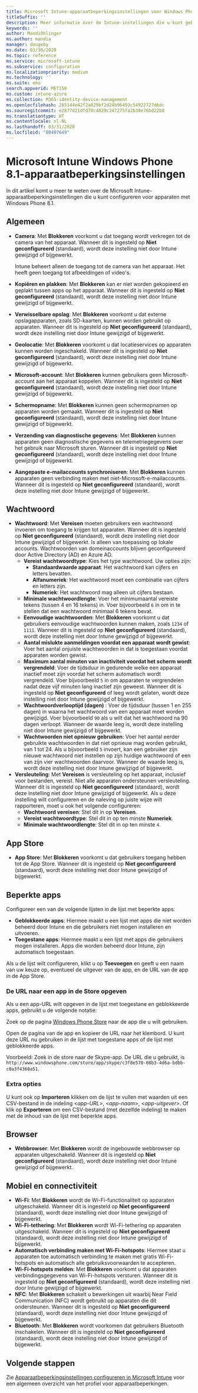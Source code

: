 ```yaml
---
title: Microsoft Intune-apparaatbeperkingsinstellingen voor Windows Phone 8.1
titleSuffix: ''
description: Meer informatie over de Intune-instellingen die u kunt gebruiken voor het beheren van apparaatinstellingen en functionaliteit op apparaten met Windows Phone 8.1.
keywords: ''
author: MandiOhlinger
ms.author: mandia
manager: dougeby
ms.date: 03/30/2020
ms.topic: reference
ms.service: microsoft-intune
ms.subservice: configuration
ms.localizationpriority: medium
ms.technology: ''
ms.suite: ems
search.appverid: MET150
ms.custom: intune-azure
ms.collection: M365-identity-device-management
ms.openlocfilehash: 285144e42f2a029bf2d24b96493c54922727d6dc
ms.sourcegitcommit: e2877d21dfd70c4029c247275fa2b38e76bd22b8
ms.translationtype: HT
ms.contentlocale: nl-NL
ms.lasthandoff: 03/31/2020
ms.locfileid: "80407649"
---
```

# <a name="microsoft-intune-windows-phone-81-device-restriction-settings"></a>Microsoft Intune Windows Phone 8.1-apparaatbeperkingsinstellingen

In dit artikel komt u meer te weten over de Microsoft Intune-apparaatbeperkingsinstellingen die u kunt configureren voor apparaten met Windows Phone 8.1.

## <a name="general"></a>Algemeen

- **Camera**: Met **Blokkeren** voorkomt u dat toegang wordt verkregen tot de camera van het apparaat. Wanneer dit is ingesteld op **Niet geconfigureerd** (standaard), wordt deze instelling niet door Intune gewijzigd of bijgewerkt.

  Intune beheert alleen de toegang tot de camera van het apparaat. Het heeft geen toegang tot afbeeldingen of video's.

- **Kopiëren en plakken**: Met **Blokkeren** kan er niet worden gekopieerd en geplakt tussen apps op het apparaat. Wanneer dit is ingesteld op **Niet geconfigureerd** (standaard), wordt deze instelling niet door Intune gewijzigd of bijgewerkt.
- **Verwisselbare opslag**: Met **Blokkeren** voorkomt u dat externe opslagapparaten, zoals SD-kaarten, kunnen worden gebruikt op apparaten. Wanneer dit is ingesteld op **Niet geconfigureerd** (standaard), wordt deze instelling niet door Intune gewijzigd of bijgewerkt.
- **Geolocatie**: Met **Blokkeren** voorkomt u dat locatieservices op apparaten kunnen worden ingeschakeld. Wanneer dit is ingesteld op **Niet geconfigureerd** (standaard), wordt deze instelling niet door Intune gewijzigd of bijgewerkt.
- **Microsoft-account**: Met **Blokkeren** kunnen gebruikers geen Microsoft-account aan het apparaat koppelen. Wanneer dit is ingesteld op **Niet geconfigureerd** (standaard), wordt deze instelling niet door Intune gewijzigd of bijgewerkt.
- **Schermopname**: Met **Blokkeren** kunnen geen schermopnamen op apparaten worden gemaakt. Wanneer dit is ingesteld op **Niet geconfigureerd** (standaard), wordt deze instelling niet door Intune gewijzigd of bijgewerkt.
- **Verzending van diagnostische gegevens**: Met **Blokkeren** kunnen apparaten geen diagnostische gegevens en telemetriegegevens over het gebruik naar Microsoft sturen. Wanneer dit is ingesteld op **Niet geconfigureerd** (standaard), wordt deze instelling niet door Intune gewijzigd of bijgewerkt.
- **Aangepaste e-mailaccounts synchroniseren**: Met **Blokkeren** kunnen apparaten geen verbinding maken met niet-Microsoft-e-mailaccounts. Wanneer dit is ingesteld op **Niet geconfigureerd** (standaard), wordt deze instelling niet door Intune gewijzigd of bijgewerkt.

## <a name="password"></a>Wachtwoord

- **Wachtwoord**: Met **Vereisen** moeten gebruikers een wachtwoord invoeren om toegang te krijgen tot apparaten. Wanneer dit is ingesteld op **Niet geconfigureerd** (standaard), wordt deze instelling niet door Intune gewijzigd of bijgewerkt. Is alleen van toepassing op lokale accounts. Wachtwoorden van domeinaccounts blijven geconfigureerd door Active Directory (AD) en Azure AD.
  - **Vereist wachtwoordtype**: Kies het type wachtwoord. Uw opties zijn:
    - **Standaardwaarde apparaat**: Het wachtwoord kan cijfers en letters bevatten.
    - **Alfanumeriek**: Het wachtwoord moet een combinatie van cijfers en letters zijn.
    - **Numeriek**: Het wachtwoord mag alleen uit cijfers bestaan.
  - **Minimale wachtwoordlengte**: Voer het minimumaantal vereiste tekens (tussen 4 en 16 tekens) in. Voer bijvoorbeeld `6` in om in te stellen dat een wachtwoord minimaal 6 tekens bevat.
  - **Eenvoudige wachtwoorden**: Met **Blokkeren** voorkomt u dat gebruikers eenvoudige wachtwoorden kunnen maken, zoals `1234` of `1111`. Wanneer dit is ingesteld op **Niet geconfigureerd** (standaard), wordt deze instelling niet door Intune gewijzigd of bijgewerkt.
  - **Aantal mislukte aanmeldingen voordat een apparaat wordt gewist**: Voer het aantal onjuiste wachtwoorden in dat is toegestaan voordat apparaten worden gewist.
  - **Maximum aantal minuten van inactiviteit voordat het scherm wordt vergrendeld**: Voer de tijdsduur in gedurende welke een apparaat inactief moet zijn voordat het scherm automatisch wordt vergrendeld. Voer bijvoorbeeld `5` in om apparaten te vergrendelen nadat deze vijf minuten lang inactief zijn geweest. Wanneer dit is ingesteld op **Niet geconfigureerd** of leeg wordt gelaten, wordt deze instelling niet door Intune gewijzigd of bijgewerkt.
  - **Wachtwoordverlooptijd (dagen)** : Voer de tijdsduur (tussen 1 en 255 dagen) in waarna het wachtwoord van een apparaat moet worden gewijzigd. Voer bijvoorbeeld `90` als u wilt dat het wachtwoord na 90 dagen verloopt. Wanneer de waarde leeg is, wordt deze instelling niet door Intune gewijzigd of bijgewerkt.
  - **Wachtwoorden niet opnieuw gebruiken**: Voer het aantal eerder gebruikte wachtwoorden in dat niet opnieuw mag worden gebruikt, van 1 tot 24. Als u bijvoorbeeld `5` invoert, kan een gebruiker zijn nieuwe wachtwoord niet instellen op zijn huidige wachtwoord of een van zijn vier wachtwoorden daarvoor. Wanneer de waarde leeg is, wordt deze instelling niet door Intune gewijzigd of bijgewerkt.
- **Versleuteling**: Met **Vereisen** is versleuteling op het apparaat, inclusief voor bestanden, vereist. Niet alle apparaten ondersteunen versleuteling. Wanneer dit is ingesteld op **Niet geconfigureerd** (standaard), wordt deze instelling niet door Intune gewijzigd of bijgewerkt. Als u deze instelling wilt configureren en de naleving op juiste wijze wilt rapporteren, moet u ook het volgende configureren:
  - **Wachtwoord vereisen**: Stel dit in op **Vereisen**.
  - **Vereist wachtwoordtype**: Stel dit in op ten minste **Numeriek**.
  - **Minimale wachtwoordlengte**: Stel dit in op ten minste `4`.

## <a name="app-store"></a>App Store

- **App Store**: Met **Blokkeren** voorkomt u dat gebruikers toegang hebben tot de App Store. Wanneer dit is ingesteld op **Niet geconfigureerd** (standaard), wordt deze instelling niet door Intune gewijzigd of bijgewerkt.

## <a name="restricted-apps"></a>Beperkte apps

Configureer een van de volgende lijsten in de lijst met beperkte apps:

- **Geblokkeerde apps**: Hiermee maakt u een lijst met apps die niet worden beheerd door Intune en die gebruikers niet mogen installeren en uitvoeren.
- **Toegestane apps**: Hiermee maakt u een lijst met apps die gebruikers mogen installeren. Apps die worden beheerd door Intune, zijn automatisch toegestaan.

Als u de lijst wilt configureren, klikt u op **Toevoegen** en geeft u een naam van uw keuze op, eventueel de uitgever van de app, en de URL van de app in de App Store.

### <a name="how-to-specify-the-url-to-an-app-in-the-store"></a>De URL naar een app in de Store opgeven

Als u een app-URL wilt opgeven in de lijst met toegestane en geblokkeerde apps, gebruikt u de volgende notatie:

Zoek op de pagina [Windows Phone Store](https://www.microsoft.com/store/apps/windows-phone) naar de app die u wilt gebruiken.

Open de pagina van de app en kopieer de URL naar het klembord. U kunt deze URL nu gebruiken in de lijst met toegestane apps of de lijst met geblokkeerde apps.

Voorbeeld: Zoek in de store naar de Skype-app. De URL die u gebruikt, is `http://www.windowsphone.com/store/app/skype/c3f8e570-68b3-4d6a-bdbb-c0a3f4360a51`.

### <a name="additional-options"></a>Extra opties

U kunt ook op **Importeren** klikken om de lijst te vullen met waarden uit een CSV-bestand in de indeling <*app-URL*>, <*app-naam*>, <*app-uitgever*>. Of klik op **Exporteren** om een CSV-bestand (met dezelfde indeling) te maken met de inhoud van de lijst met beperkte apps.

## <a name="browser"></a>Browser

- **Webbrowser**: Met **Blokkeren** wordt de ingebouwde webbrowser op apparaten uitgeschakeld. Wanneer dit is ingesteld op **Niet geconfigureerd** (standaard), wordt deze instelling niet door Intune gewijzigd of bijgewerkt.

## <a name="cellular-and-connectivity"></a>Mobiel en connectiviteit

- **Wi-Fi**: Met **Blokkeren** wordt de Wi-Fi-functionaliteit op apparaten uitgeschakeld. Wanneer dit is ingesteld op **Niet geconfigureerd** (standaard), wordt deze instelling niet door Intune gewijzigd of bijgewerkt.
- **Wi-Fi-tethering**: Met **Blokkeren** wordt Wi-Fi-tethering op apparaten uitgeschakeld. Wanneer dit is ingesteld op **Niet geconfigureerd** (standaard), wordt deze instelling niet door Intune gewijzigd of bijgewerkt.
- **Automatisch verbinding maken met Wi-Fi-hotspots**: Hiermee staat u apparaten toe automatisch verbinding te maken met gratis Wi-Fi-hotspots en automatisch alle gebruiksvoorwaarden te accepteren.
- **Wi-Fi-hotspots melden**: Met **Blokkeren** voorkomt u dat apparaten verbindingsgegevens van Wi-Fi-hotspots versturen. Wanneer dit is ingesteld op **Niet geconfigureerd** (standaard), wordt deze instelling niet door Intune gewijzigd of bijgewerkt.
- **NFC**: Met **Blokkeren** schakelt u bewerkingen uit waarbij Near Field Communication (NFC) wordt gebruikt op apparaten die dit ondersteunen. Wanneer dit is ingesteld op **Niet geconfigureerd** (standaard), wordt deze instelling niet door Intune gewijzigd of bijgewerkt.
- **Bluetooth**: Met **Blokkeren** wordt voorkomen dat gebruikers Bluetooth inschakelen. Wanneer dit is ingesteld op **Niet geconfigureerd** (standaard), wordt deze instelling niet door Intune gewijzigd of bijgewerkt.

## <a name="next-steps"></a>Volgende stappen

Zie [Apparaatbeperkingsinstellingen configureren in Microsoft Intune](device-restrictions-configure.md) voor een algemeen overzicht van het profiel voor apparaatbeperkingen.
